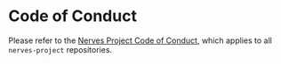 # Code of Conduct

Please refer to the [Nerves Project Code of Conduct], which applies to all `nerves-project` repositories.

[Nerves Project Code of Conduct]: https://github.com/nerves-project/nerves/blob/main/.github/CODE_OF_CONDUCT.md
